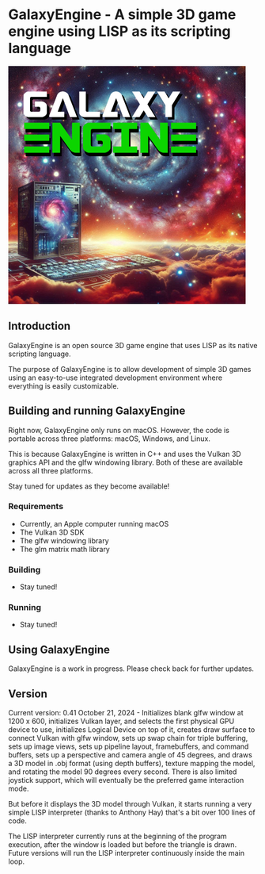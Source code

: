 # GalaxyEngine - A simple 3D game engine using LISP as its scripting language

![image](galaxy-engine-logo.jpg)

## Introduction

GalaxyEngine is an open source 3D game engine that uses LISP as its native scripting language.

The purpose of GalaxyEngine is to allow development of simple 3D games using an easy-to-use integrated development environment where everything is easily customizable.

## Building and running GalaxyEngine

Right now, GalaxyEngine only runs on macOS. However, the code is portable across three platforms: macOS, Windows, and Linux.

This is because GalaxyEngine is written in C++ and uses the Vulkan 3D graphics API and the glfw windowing library. Both of these are available across all three platforms.

Stay tuned for updates as they become available!

### Requirements

* Currently, an Apple computer running macOS
* The Vulkan 3D SDK
* The glfw windowing library
* The glm matrix math library

### Building

* Stay tuned!

### Running

* Stay tuned!

## Using GalaxyEngine

GalaxyEngine is a work in progress. Please check back for further updates.

## Version

Current version: 0.41 October 21, 2024 - Initializes blank glfw window at 1200 x 600, initializes Vulkan layer, and selects the first physical GPU device to use, initializes Logical Device on top of it, creates draw surface to connect Vulkan with glfw window, sets up swap chain for triple buffering, sets up image views, sets up pipeline layout, framebuffers, and command buffers, sets up a perspective and camera angle of 45 degrees, and draws a 3D model in .obj format (using depth buffers), texture mapping the model, and rotating the model 90 degrees every second. There is also limited joystick support, which will eventually be the preferred game interaction mode. 

But before it displays the 3D model through Vulkan, it starts running a very simple LISP interpreter (thanks to Anthony Hay) that's a bit over 100 lines of code. 

The LISP interpreter currently runs at the beginning of the program execution, after the window is loaded but before the triangle is drawn. Future versions will run the LISP interpreter continuously inside the main loop.


